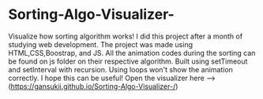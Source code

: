 # Sorting-Algo-Visualizer-

Visualize how sorting algorithm works!
I did this project after a month of studying web development.
The project was made using HTML,CSS,Boostrap, and JS. 
All the animation codes during the sorting can be found on js folder on their respective algorithm.
Built using setTimeout and setInterval with recursion. Using loops won't show the animation correctly.
I hope this can be useful! Open the visualizer here --> (https://gansukii.github.io/Sorting-Algo-Visualizer-/)
